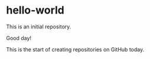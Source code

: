 # hello-world
This is an initial repository.

Good day!

This is the start of creating repositories on GitHub today.
